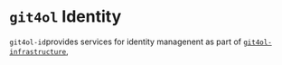 # `git4ol` Identity

`git4ol-id`provides services for identity managenent as part of [`git4ol-infrastructure`](https://github.com/open-learning/git4ol-infrastructure/),

